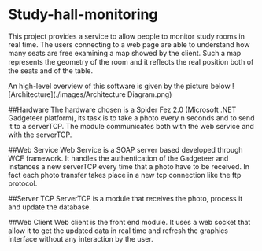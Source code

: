 # Study-hall-monitoring
This project provides a service to allow people to monitor study rooms in real time. 
The users connecting to a web page are able to understand how many seats are free examining a map showed by the client. 
Such a map represents the geometry of the room and it reﬂects the real position both of the seats and of the table.

An high-level overview of this software is given by the picture below
![Architecture](./images/Architecture Diagram.png)

##Hardware
The hardware chosen is a Spider Fez 2.0 (Microsoft .NET Gadgeteer platform), its task is to take a photo every n seconds and to send it to a serverTCP. 
The module communicates both with the web service and with the serverTCP. 

##Web Service
Web Service is a SOAP server based developed through WCF framework. 
It handles the authentication of the Gadgeteer and instances a new serverTCP every time that a photo have to be received. 
In fact each photo transfer takes place in a new tcp connection like the ftp protocol. 

##Server TCP
ServerTCP is a module that receives the photo, process it and update the database. 

##Web Client
Web client is the front end module. It uses a web socket that allow it to get the updated data in real time 
and refresh the graphics interface without any interaction by the user.

